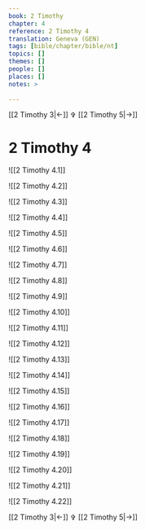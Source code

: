 ```yaml
---
book: 2 Timothy
chapter: 4
reference: 2 Timothy 4
translation: Geneva (GEN)
tags: [bible/chapter/bible/nt]
topics: []
themes: []
people: []
places: []
notes: >
  
---
```


[[2 Timothy 3|<-]] ✞ [[2 Timothy 5|->]]

# 2 Timothy 4

![[2 Timothy 4.1]]

![[2 Timothy 4.2]]

![[2 Timothy 4.3]]

![[2 Timothy 4.4]]

![[2 Timothy 4.5]]

![[2 Timothy 4.6]]

![[2 Timothy 4.7]]

![[2 Timothy 4.8]]

![[2 Timothy 4.9]]

![[2 Timothy 4.10]]

![[2 Timothy 4.11]]

![[2 Timothy 4.12]]

![[2 Timothy 4.13]]

![[2 Timothy 4.14]]

![[2 Timothy 4.15]]

![[2 Timothy 4.16]]

![[2 Timothy 4.17]]

![[2 Timothy 4.18]]

![[2 Timothy 4.19]]

![[2 Timothy 4.20]]

![[2 Timothy 4.21]]

![[2 Timothy 4.22]]

[[2 Timothy 3|<-]] ✞ [[2 Timothy 5|->]]
